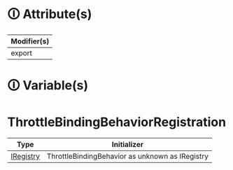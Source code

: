 # &#128712; Attribute(s)

| Modifier(s)                            |
|----------------------------------------|
| export |

# &#128712; Variable(s)

# ThrottleBindingBehaviorRegistration

| Type                        | Initializer                       |
|-----------------------------|-----------------------------------|
| [IRegistry](https://hamedfathi.gitbook.io/aurelia-2-doc-api/kernel/interface/di/iregistry) | ThrottleBindingBehavior as unknown as IRegistry |